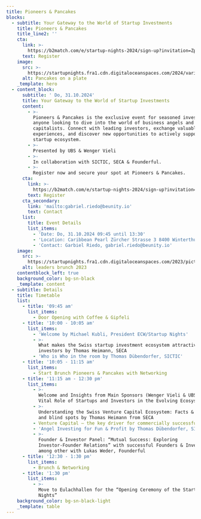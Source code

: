 ```yaml
---
title: Pioneers & Pancakes
blocks:
  - subtitle: Your Gateway to the World of Startup Investments
    title: Pioneers & Pancakes
    title_line2: ''
    cta:
      link: >-
        https://b2match.com/e/startup-nights-2024/sign-up?invitation=ZpZfpsFvObcZKHOVZRA-08nLdVU=
      text: Register
    image:
      src: >-
        https://startupnights.fra1.cdn.digitaloceanspaces.com/2024/varia/pancakes.jpg
      alt: Pancakes on a plate
    _template: hero
  - content_block:
      subtitle: ' Do, 31.10.2024'
      title: Your Gateway to the World of Startup Investments
      content:
        - >-
          Pioneers & Pancakes is the exclusive event for seasoned investors and
          anyone looking to dive into the world of business angels and venture
          capitalists. Connect with leading investors, exchange valuable
          experiences, and discover new opportunities to actively support the
          startup ecosystem.
        - >-
          Presented by UBS & Wenger Vieli
        - >-
          In collaboration with SICTIC, SECA & Founderful.
        - >-
          Register now and secure your spot at Pioneers & Pancakes.
      cta:
        link: >-
          https://b2match.com/e/startup-nights-2024/sign-up?invitation=ZpZfpsFvObcZKHOVZRA-08nLdVU=
        text: Register
      cta_secondary:
        link: 'mailto:gabriel.riedo@beunity.io'
        text: Contact
      list:
        title: Event Details
        list_items:
          - 'Date: Do, 31.10.2024 09:45 until 13:30'
          - 'Location: Caribbean Pearl Zürcher Strasse 3 8400 Winterthur'
          - 'Contact: Garbiel Riedo, gabriel.riedo@beunity.io'
    image:
      src: >-
        https://startupnights.fra1.cdn.digitaloceanspaces.com/2023/pictures/SN2023_1181_LEADERSBRUNCH_20231103_10-39_StefanBaumgartner.jpg
      alt: leaders brunch 2023
    contentblock_left: true
    background_color: bg-sn-black
    _template: content
  - subtitle: Details
    title: Timetable
    list:
      - title: '09:45 am'
        list_items:
          - Door Opening with Coffee & Gipfeli
      - title: '10:00 - 10:05 am'
        list_items:
          - 'Welcome by Michael Kubli, President ECW/Startup Nights'
          - >-
            What makes the Swiss startup investment ecosystem attractive for
            investors by Thomas Heimann, SECA
          - 'Who is Who in the room by Thomas Dübendorfer, SICTIC'
      - title: '10:05 - 11:15 am'
        list_items:
          - Start Brunch Pioneers & Pancakes with Networking
      - title: '11:15 am - 12:30 pm'
        list_items:
          - >-
            Welcome and Insights from Main Sponsors (Wenger Vieli & UBS): The
            Vital Role of Startups and Investors in the Evolving Ecosystem
          - >-
            Understanding the Swiss Venture Capital Ecosystem: Facts & figures
            and blind spots by Thomas Heimann from SECA
          - Venture Capital — the key driver for commercially successful innovation by Andreas Goeldi
          - 'Angel Investing for Fun & Profit by Thomas Dübendorfer, SICTIC'
          - >-
            Founder & Investor Panel: “Mutual Success: Exploring
            Investor-Founder Relations” with successful Founders & Investors,
            among other with Lukas Weder, Founderful
      - title: '12:30 - 1:30 pm'
        list_items:
          - Brunch & Networking
      - title: '1:30 pm'
        list_items:
          - >-
            Move to Eulachhallen for the “Opening Ceremony of the Startup
            Nights”
    background_color: bg-sn-black-light
    _template: table
---
```


